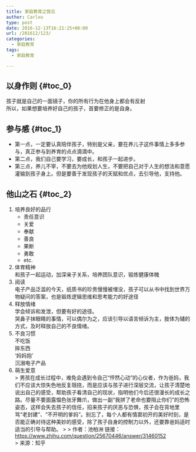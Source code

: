```yaml
---
title: 家庭教育之我见
author: Carlxu
type: post
date: 2016-12-13T16:21:25+00:00
url: /201612/123/
categories:
  - 家庭教育
tags:
  - 家庭教育

---
```

## 以身作则 {#toc_0}

孩子就是自己的一面镜子，你的所有行为在他身上都会有反射  
所以，如果想要培养好自己的孩子，首要修正的是自身。

<!--more-->

## 参与感 {#toc_1}

  * 第一点，一定要认真陪伴孩子，特别是父亲，要在养儿子这件事情上多多参与，真正参与到养育的点点滴滴中。
  * 第二点，我们自己要学习，要成长，和孩子一起进步。
  * 第三点，养儿不宰，不要去为他规划人生，不要把自己对于人生的想法和意愿灌输到孩子身上。但是要善于发现孩子的天赋和优点，去引导他，支持他。

## 他山之石 {#toc_2}

  1. 培养良好的品行 
      * 责任意识
      * 关爱
      * 奉献
      * 善良
      * 果断
      * 勇敢
      * etc.
  2. 体育精神  
    和孩子一起运动，加深亲子关系，培养团队意识，锻炼健康体魄
  3. 阅读  
    电子产品泛滥的今天，纸质书的珍贵慢慢被埋没，孩子可以从书中找到世界万物疑问的答案，也是锻炼逻辑思维和思考能力的好途径
  4. 释放情绪  
    学会倾诉和发泄，但要有好的途径。  
    哭鼻子抹眼睛的事情，可以偶尔为之，应该引导以语言倾诉为主，肢体为辅的方式，及时释放自己的不良情绪。
  5. 不良习惯  
    不吃饭  
    摔东西  
    ‘妈妈抱’  
    沉溺电子产品
  6. 萌生爱意  
    > 男孩在成长过程中，难免会遇到令自己“怦然心动”的心仪者，作为爸妈，我们不应该大惊失色地反复阻挠，而是应该与孩子进行深层交流，让孩子清楚地说出自己的感受，帮助孩子看清自己的现状，指明他们今后还很漫长的成长之路。尽量不要面露愠色张牙舞爪，做出一副“我拼了老命也要阻止你们”的恐怖姿态，这样会失去孩子的信任，招来孩子的厌恶与恐惧，孩子会在背地里骂“老封建”、“不开明的爹妈”。别忘了，每个人都有情窦初开的美好时刻，是否能正确对待这种美妙的感受，除了孩子自身的控制力以外，还要靠爸妈适时适当的引导与帮助。
    > 
    > 作者：池柏洲 链接：<https://www.zhihu.com/question/25670446/answer/31460152>  
    > 来源：知乎
